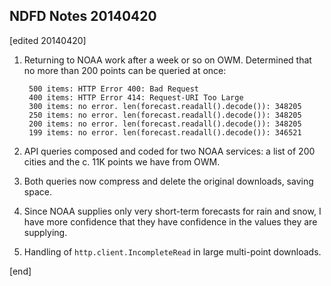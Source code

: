 ## NDFD Notes 20140420

[edited 20140420]

1. Returning to NOAA work after a week or so on OWM. Determined that no more than 200 points can be queried at once:

        500 items: HTTP Error 400: Bad Request
        400 items: HTTP Error 414: Request-URI Too Large
        300 items: no error. len(forecast.readall().decode()): 348205
        250 items: no error. len(forecast.readall().decode()): 348205
        200 items: no error. len(forecast.readall().decode()): 348205
        199 items: no error. len(forecast.readall().decode()): 346521

1. API queries composed and coded for two NOAA services: a list of 200 cities and the c. 11K points we have from OWM.

1. Both queries now compress and delete the original downloads, saving space. 

1. Since NOAA supplies only very short-term forecasts for rain and snow, I have more confidence that they have confidence in the values they are supplying.

1. Handling of `http.client.IncompleteRead` in large multi-point downloads.

[end]
